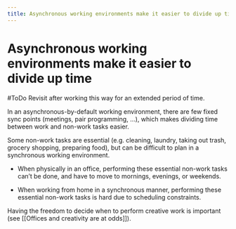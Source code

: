 ```yaml
---
title: Asynchronous working environments make it easier to divide up time
---
```


# Asynchronous working environments make it easier to divide up time

#ToDo Revisit after working this way for an extended period of time.

In an asynchronous-by-default working environment, there are few fixed sync points (meetings, pair programming, …), which makes dividing time between work and non-work tasks easier.

Some non-work tasks are essential (e.g. cleaning, laundry, taking out trash, grocery shopping, preparing food), but can be difficult to plan in a synchronous working environment.

* When physically in an office, performing these essential non-work tasks can’t be done, and have to move to mornings, evenings, or weekends.

* When working from home in a synchronous manner, performing these essential non-work tasks is hard due to scheduling constraints.

Having the freedom to decide when to perform creative work is important (see [[Offices and creativity are at odds]]).